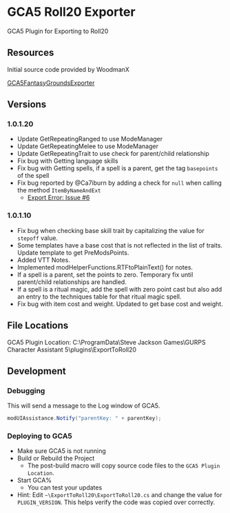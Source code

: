 # GCA5 Roll20 Exporter

GCA5 Plugin for Exporting to Roll20

## Resources

Initial source code provided by WoodmanX

[GCA5FantasyGroundsExporter](https://github.com/WoodmanX/GCA5FantasyGroundsExporter)

## Versions

### 1.0.1.20

- Update GetRepeatingRanged to use ModeManager
- Update GetRepeatingMelee to use ModeManager
- Update GetRepeatingTrait to use check for parent/child relationship
- Fix bug with Getting language skills
- Fix bug with Getting spells, if a spell is a parent, get the tag `basepoints` of the spell
- Fix bug reported by @Ca7iburn by adding a check for `null` when calling the method `ItemByNameAndExt`
  - [Export Error: Issue #6](https://github.com/MadCoder253/GCA5Roll20Exporter/issues/6)

### 1.0.1.10

- Fix bug when checking base skill trait by capitalizing the value for `stepoff` value.
- Some templates have a base cost that is not reflected in the list of traits. Update template to get PreModsPoints.
- Added VTT Notes.
- Implemented modHelperFunctions.RTFtoPlainText() for notes.
- If a spell is a parent, set the points to zero. Temporary fix until parent/child relationships are handled.
- If a spell is a ritual magic, add the spell with zero point cast but also add an entry to the techniques table for that ritual magic spell.
- Fix bug with item cost and weight. Updated to get base cost and weight.

## File Locations

GCA5 Plugin Location: C:\ProgramData\Steve Jackson Games\GURPS Character Assistant 5\plugins\ExportToRoll20

## Development

### Debugging

This will send a message to the Log window of GCA5.

```csharp
modUIAssistance.Notify("parentKey: " + parentKey);
```

### Deploying to GCA5

- Make sure GCA5 is not running
- Build or Rebuild the Project
  - The post-build macro will copy source code files to the `GCA5 Plugin Location`.
- Start GCA%
  - You can test your updates
- Hint: Edit `~\ExportToRoll20\ExportToRoll20.cs` and change the value for `PLUGIN_VERSION`. This helps verify the code was copied over correctly.
